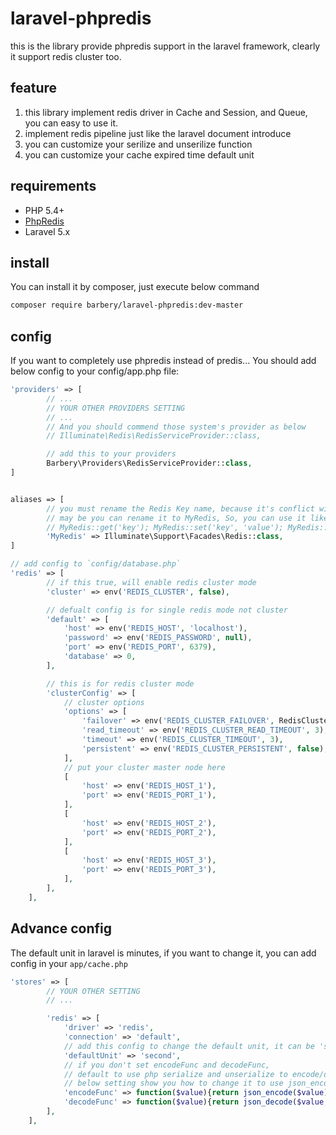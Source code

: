 # laravel-phpredis
this is the library provide phpredis support in the laravel framework, clearly it support redis cluster too.

## feature
1. this library implement redis driver in Cache and Session, and Queue, you can easy to use it.
2. implement redis pipeline just like the laravel document introduce
3. you can customize your serilize and unserilize function
4. you can customize your cache expired time default unit

## requirements
* PHP 5.4+
* [PhpRedis](https://github.com/phpredis/phpredis)
* Laravel 5.x

## install
You can install it by composer, just execute below command
```bash
composer require barbery/laravel-phpredis:dev-master
```

## config
If you want to completely use phpredis instead of predis... You should add below config to your config/app.php file:
```php
'providers' => [
        // ...
        // YOUR OTHER PROVIDERS SETTING
        // ...
        // And you should commend those system's provider as below
        // Illuminate\Redis\RedisServiceProvider::class,

        // add this to your providers
        Barbery\Providers\RedisServiceProvider::class,
]


aliases => [
        // you must rename the Redis Key name, because it's conflict with the \Redis class provide by phpredis
        // may be you can rename it to MyRedis, So, you can use it like that:
        // MyRedis::get('key'); MyRedis::set('key', 'value'); MyRedis::pipeline(function($pipe){YOUR_CODE});
        'MyRedis' => Illuminate\Support\Facades\Redis::class,
]
```



```php
// add config to `config/database.php`
'redis' => [
        // if this true, will enable redis cluster mode
        'cluster' => env('REDIS_CLUSTER', false),

        // defualt config is for single redis mode not cluster
        'default' => [
            'host' => env('REDIS_HOST', 'localhost'),
            'password' => env('REDIS_PASSWORD', null),
            'port' => env('REDIS_PORT', 6379),
            'database' => 0,
        ],

        // this is for redis cluster mode
        'clusterConfig' => [
            // cluster options
            'options' => [
                'failover' => env('REDIS_CLUSTER_FAILOVER', RedisCluster::FAILOVER_ERROR),
                'read_timeout' => env('REDIS_CLUSTER_READ_TIMEOUT', 3),
                'timeout' => env('REDIS_CLUSTER_TIMEOUT', 3),
                'persistent' => env('REDIS_CLUSTER_PERSISTENT', false),
            ],
            // put your cluster master node here
            [
                'host' => env('REDIS_HOST_1'),
                'port' => env('REDIS_PORT_1'),
            ],
            [
                'host' => env('REDIS_HOST_2'),
                'port' => env('REDIS_PORT_2'),
            ],
            [
                'host' => env('REDIS_HOST_3'),
                'port' => env('REDIS_PORT_3'),
            ],
        ],
    ],

```


## Advance config
The default unit in laravel is minutes, if you want to change it, you can add config in your `app/cache.php`
```php
'stores' => [
        // YOUR OTHER SETTING
        // ...

        'redis' => [
            'driver' => 'redis',
            'connection' => 'default',
            // add this config to change the default unit, it can be 'second','minute','hour'
            'defaultUnit' => 'second',
            // if you don't set encodeFunc and decodeFunc,
            // default to use php serialize and unserialize to encode/decode value
            // below setting show you how to change it to use json_encode/json_decode to encode/decode value
            'encodeFunc' => function($value){return json_encode($value);},
            'decodeFunc' => function($value){return json_decode($value, true);},
        ],
    ],
```

